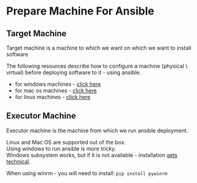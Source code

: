 
# Prepare Machine For Ansible

## Target Machine

Target machine is a machine to which we want on which we want to install software

The following resources describe how to configure a machine (physical \ virtual) before deploying software to it - using ansible.

* for windows machines - [click here](./windows)
* for mac os machines - [click here](./mac-os)
* for linux machines - [click here](./linux)

## Executor Machine

Executor machine is the machine from which we run ansible deployment.

Linux and Mac OS are supported out of the box. \
Using windows to run ansible is more tricky. \
Windows subsystem works, but if it is not available - installation [gets technical](./windows/Ansible-On-Windows.md).

When using winrm - you will need to install:
`pip install pywinrm`
